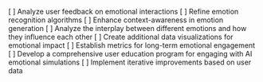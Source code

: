 [ ] Analyze user feedback on emotional interactions
[ ] Refine emotion recognition algorithms
[ ] Enhance context-awareness in emotion generation
[ ] Analyze the interplay between different emotions and how they influence each other
[ ] Create additional data visualizations for emotional impact
[ ] Establish metrics for long-term emotional engagement
[ ] Develop a comprehensive user education program for engaging with AI emotional simulations
[ ] Implement iterative improvements based on user data